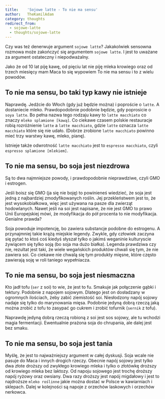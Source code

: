 ```yaml
---
title:    'Sojowe latte - To nie ma sensu'
author:   TheKamilAdam
category: thoughts
redirect_from:
  - sojowe-latte
  - thoughts/sojowe-latte
---
```


Czy was też denerwuje argument `sojowe latte`?
Jakakolwiek sensowna rozmowa może zakończyć się argumentem `sojowe latte`.
I jest to uważane za argument ostateczny i niepodważalny.

Jako że od 10 lat piję kawę,
od pięciu lat nie piję mleka krowiego
oraz od trzech miesięcy mam Maca to się wypowiem
To nie ma sensu i to z wielu powodów.

## To nie ma sensu, bo taki typ kawy nie istnieje

Naprawdę. Jedźcie do Włoch (gdy już będzie można) i poproście o `latte`.
A dostaniecie mleko.
Prawdopodobnie podobnie będzie, gdy poprosicie o `soya latte`.
Bo pełna nazwa tego rodzaju kawy to `latte macchiato` co znaczy `mleko splamione [kawą]`.
Co ciekawe czasem polskie restauracje robią rozróżnienie `latte` a `latte macchiato`,
gdzie `latte` oznacza `latte macchiato` które się nie udało.
(Dobrze zrobione `latte macchiato` powinno mieć trzy warstwy kawę, mleko, pianę).

Istnieje także odwrotność `latte macchiato` jest to `espresso macchiato`,
czyli `espresso splamione [mlekiem]`.

## To nie ma sensu, bo soja jest niezdrowa

Są to dwa najmniejsze powody,
i prawdopodobnie nieprawdziwe,
czyli GMO i estrogen.

Jeśli boisz się GMO (ja się nie boję) to powinieneś wiedzieć,
że soja jest jedną z najbardziej zmodyfikowanych roślin.
Jej przekleństwem jest to,
że jest wysokobiałkowa,
więc jest używana na pasze dla zwierząt hodowlanych.
Nawet jeśli na soi jest napisane,
że nie jest GMO to prawo Unii Europejskiej mówi,
że modyfikacja do pół procenta to nie modyfikacja.
Genialne prawda?

Soja powoduje impotencję, bo zawiera substancje podobne do estrogenu.
A przynajmniej takie krążą miejskie legendy.
Zwykle,
gdy człowiek zaczyna się pytać to ktoś coś kiedyś słyszał tylko o jakimś weganinie kulturyscie żywiącem się tylko soją
(bo soja ma dużo białka).
Legenda prawdziwa czy nie,
rezultat jest taki,
że wiele wegańskich produktów chwali się tym,
że nie zawiera soi.
Co ciekawe nie chwalą się tym produkty mięsne,
które często zawierają soję w roli taniego wypełniacza.

## To nie ma sensu, bo soja jest niesmaczna

Kto jadł tofu (`ser` z soi) to wie, że jest to fu.
Smakuje jak połączenie gąbki i tektury.
Podobnie z napojem sojowym.
Dlatego jest on dosładzany w ogromnych ilościach, żeby zabić ziemistość soi.
Niesłodzony napój sojowy nadaje się tylko do marynowania mięsa.
Podobnie jedyną dobrą rzeczą jaką można zrobić z tofu to zasypać go cukrem i zrobić tofurnik (`sernik` z tofu).

Naprawdę jedyną dobrą rzeczą robioną z soi jest sos sojowy, ale tu wchodzi magia fermentacji.
Ewentualnie prażona soja do chrupania, ale dalej jest bez smaku.

## To nie ma sensu, bo soja jest tania

Myślę, że jest to najważniejszy argument w całej dyskusji.
Soja wcale nie pasuje do Maca i innych drogich rzeczy.
Obecnie napój sojowy jest tylko dwa złote droższy od zwykłego krowiego mleka
i tylko o złotówkę droższy od krowiego mleka bez laktozy.
Od napoju sojowego jest trochę droższy napój ryżowy oraz owsiany.
Dwa razy droższy jest napój migdałowy
i jest to najdroższe `mleko roślinne` jakie można dostać w Polsce w kawiarniach i sklepach.
Dalej w kolejności są napoje z orzechów laskowych i orzechów nerkowca.
